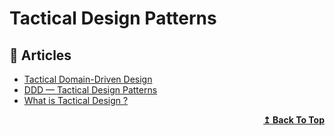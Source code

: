 # Tactical Design Patterns

## 📕 Articles

- [Tactical Domain-Driven Design](https://vaadin.com/learn/tutorials/ddd/tactical_domain_driven_design) 
- [DDD — Tactical Design Patterns](https://afedyanin.wordpress.com/2016/04/27/ddd-tactical-design-patterns/)
- [What is Tactical Design ?](https://thedomaindrivendesign.io/what-is-tactical-design/)

<div align="right">
  <b><a href="#contents">↥ Back To Top</a></b>
</div>